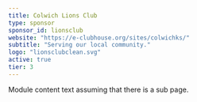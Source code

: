 ```yaml
---
title: Colwich Lions Club
type: sponsor
sponsor_id: lionsclub
website: "https://e-clubhouse.org/sites/colwichks/"
subtitle: "Serving our local community."
logo: "lionsclubclean.svg"
active: true
tier: 3
---
```

Module content text assuming that there is a sub page.